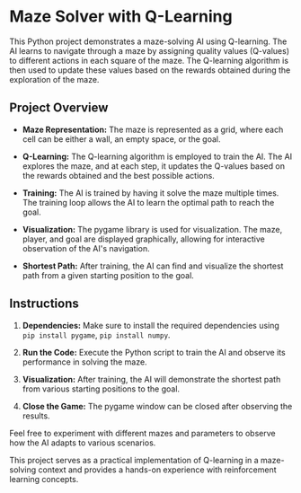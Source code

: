 # Maze Solver with Q-Learning

This Python project demonstrates a maze-solving AI using Q-learning. The AI learns to navigate through a maze by assigning quality values (Q-values) to different actions in each square of the maze. The Q-learning algorithm is then used to update these values based on the rewards obtained during the exploration of the maze.

## Project Overview

- **Maze Representation:** The maze is represented as a grid, where each cell can be either a wall, an empty space, or the goal.

- **Q-Learning:** The Q-learning algorithm is employed to train the AI. The AI explores the maze, and at each step, it updates the Q-values based on the rewards obtained and the best possible actions.

- **Training:** The AI is trained by having it solve the maze multiple times. The training loop allows the AI to learn the optimal path to reach the goal.

- **Visualization:** The pygame library is used for visualization. The maze, player, and goal are displayed graphically, allowing for interactive observation of the AI's navigation.

- **Shortest Path:** After training, the AI can find and visualize the shortest path from a given starting position to the goal.

## Instructions

1. **Dependencies:** Make sure to install the required dependencies using `pip install pygame`, `pip install numpy`.

2. **Run the Code:** Execute the Python script to train the AI and observe its performance in solving the maze.

3. **Visualization:** After training, the AI will demonstrate the shortest path from various starting positions to the goal.

4. **Close the Game:** The pygame window can be closed after observing the results.

Feel free to experiment with different mazes and parameters to observe how the AI adapts to various scenarios.

This project serves as a practical implementation of Q-learning in a maze-solving context and provides a hands-on experience with reinforcement learning concepts.
